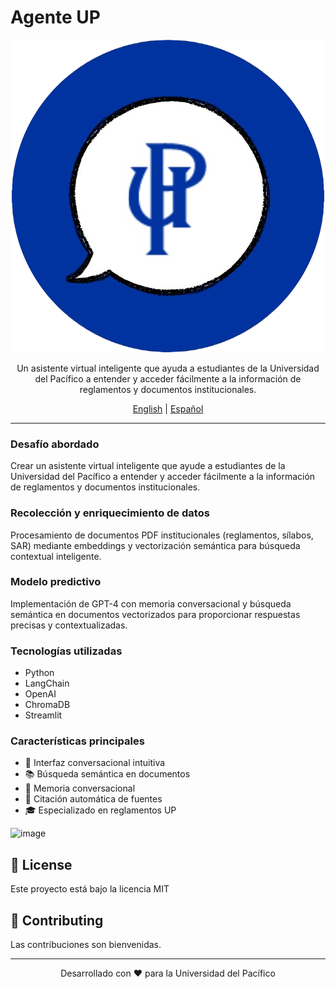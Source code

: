 # Agente UP 

<div align="center">

![Logo UP](logo.png)

Un asistente virtual inteligente que ayuda a estudiantes de la Universidad del Pacífico a entender y acceder fácilmente a la información de reglamentos y documentos institucionales.

[English](#english) | [Español](#español)

</div>

---

### Desafío abordado
Crear un asistente virtual inteligente que ayude a estudiantes de la Universidad del Pacífico a entender y acceder fácilmente a la información de reglamentos y documentos institucionales.

### Recolección y enriquecimiento de datos
Procesamiento de documentos PDF institucionales (reglamentos, sílabos, SAR) mediante embeddings y vectorización semántica para búsqueda contextual inteligente.

### Modelo predictivo
Implementación de GPT-4 con memoria conversacional y búsqueda semántica en documentos vectorizados para proporcionar respuestas precisas y contextualizadas.

### Tecnologías utilizadas
- Python
- LangChain
- OpenAI
- ChromaDB
- Streamlit

### Características principales
- 🤖 Interfaz conversacional intuitiva
- 📚 Búsqueda semántica en documentos
- 💬 Memoria conversacional
- 📝 Citación automática de fuentes
- 🎓 Especializado en reglamentos UP

![image](https://github.com/user-attachments/assets/6022c30b-ad96-49f0-ad46-8abc22bbf35b)


## 📝 License
Este proyecto está bajo la licencia MIT 

## 🤝 Contributing
Las contribuciones son bienvenidas.

---

<div align="center">
Desarrollado con ❤️ para la Universidad del Pacífico
</div>
